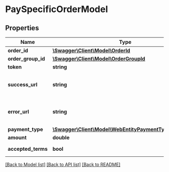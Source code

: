 # PaySpecificOrderModel

## Properties
Name | Type | Description | Notes
------------ | ------------- | ------------- | -------------
**order_id** | [**\Swagger\Client\Model\OrderId**](OrderId.md) |  | 
**order_group_id** | [**\Swagger\Client\Model\OrderGroupId**](OrderGroupId.md) |  | 
**token** | **string** | Gets or sets token. | 
**success_url** | **string** | Gets or sets Success url. If user successfully paid he will be redirected to this url.  OrdergroupId will be appended to this url Api.Features.Checkout.PaySpecificOrderModel.OrderGroupId. | 
**error_url** | **string** | Gets or sets Error url. If user has an error during payment process he will be redirected to this url.  Error code will be appended to this url Api.Features.Checkout.ProcessPaymentStatus. | 
**payment_type** | [**\Swagger\Client\Model\WebEntityPaymentTypeViewModel**](WebEntityPaymentTypeViewModel.md) |  | [optional] 
**amount** | **double** | Gets or sets amount money of all reservations prices. | 
**accepted_terms** | **bool** | Gets or sets a value indicating whether it indicates whether a user agrees to the terms or not. | 

[[Back to Model list]](../../README.md#documentation-for-models) [[Back to API list]](../../README.md#documentation-for-api-endpoints) [[Back to README]](../../README.md)

